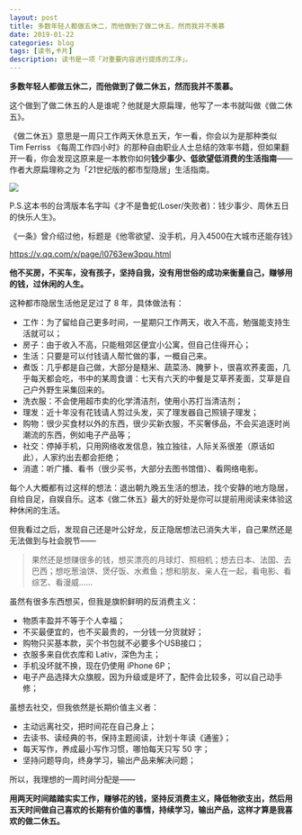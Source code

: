 ```yaml
---
layout: post
title: 多数年轻人都做五休二，而他做到了做二休五，然而我并不羡慕
date: 2019-01-22
categories: blog
tags: [读书,卡片]
description: 读书是一项「对重要内容进行提炼的工序」。
---
```



**多数年轻人都做五休二，而他做到了做二休五，然而我并不羡慕。**

这个做到了做二休五的人是谁呢？他就是大原扁理，他写了一本书就叫做《做二休五》。

《做二休五》意思是一周只工作两天休息五天，乍一看，你会以为是那种类似 Tim Ferriss 《每周工作四小时》的那种自由职业人士总结的效率书籍，但如果翻开一看，你会发现这原来是一本教你如何**钱少事少、低欲望低消费的生活指南**——作者大原扁理称之为「21世纪版的都市型隐居」生活指南。

![](https://mmbiz.qpic.cn/mmbiz_jpg/HRoY0QT1GiaY6SWWze1HdfABeWKwsibHMQ2IYnP7qCibMQAx2Xl8HHafTK5HDCAUNCcBaXKFdyqaolKftwJaw7FiaA/0?wx_fmt=jpeg)

P.S.这本书的台湾版本名字叫《才不是鲁蛇(Loser/失败者)：钱少事少、周休五日的快乐人生》。

《一条》曾介绍过他，标题是《他零欲望、没手机，月入4500在大城市还能存钱》

https://v.qq.com/x/page/l0763ew3pqu.html

**他不买房，不买车，没有孩子，坚持自我，没有用世俗的成功来衡量自己，赚够用的钱，过休闲的人生。**

这种都市隐居生活他足足过了 8 年，具体做法有：

- 工作：为了留给自己更多时间，一星期只工作两天，收入不高，勉强能支持生活就可以；
- 房子：由于收入不高，只能租郊区便宜小公寓，但自己住得开心；
- 生活：只要是可以付钱请人帮忙做的事，一概自己来。
- 煮饭：几乎都是自己做，大部分是糙米、蔬菜汤、腌萝卜，很喜欢荞麦面，几乎每天都会吃，书中的某周食谱：七天有六天的中餐是艾草荞麦面，艾草是自己户外野生采集回来的。
- 洗衣服：不会使用超市卖的化学清洁剂，使用小苏打当清洁剂；
- 理发：近十年没有花钱请人剪过头发，买了理发器自己照镜子理发；
- 购物：很少买食材以外的东西，很少买新衣服，不买奢侈品，不会买追逐时尚潮流的东西，例如电子产品等；
- 社交：停掉手机，只用网络收发信息，独立独往，人际关系很差（原话如此），人家约出去都会拒绝；
- 消遣：听广播、看书（很少买书，大部分去图书馆借）、看网络电影。

每个人大概都有过这样的想法：退出朝九晚五生活的想法，找个安静的地方隐居，自给自足，自娱自乐。这本《做二休五》最大的好处是你可以提前用阅读来体验这种休闲的生活。

但我看过之后，发现自己还是叶公好龙，反正隐居想法已消失大半，自己果然还是无法做到与社会脱节——

> 果然还是想赚很多的钱，想买漂亮的月球灯、照相机；想去日本、法国、去巴西；想吃葱油饼、煲仔饭、水煮鱼；想和朋友、亲人在一起，看电影、看综艺、看漫威……

虽然有很多东西想买，但我是旗帜鲜明的反消费主义：

- 物质丰盈并不等于个人幸福；
- 不买最便宜的，也不买最贵的，一分钱一分货就好；
- 购物只买基本款，买个书包就不必要多个USB接口；
- 衣服多来自优衣库和 Lativ，深色为主；
- 手机没坏就不换，现在仍使用 iPhone 6P；
- 电子产品选择大众旗舰，因为升级或是坏了，配件会比较多，可以自己动手修；

虽想去社交，但我依然是长期价值主义者：

- 主动远离社交，把时间花在自己身上；
- 去读书、读经典的书，保持主题阅读，计划十年读《通鉴》；
- 每天写作，养成最小写作习惯，哪怕每天只写 50 字；
- 坚持问题导向，终身学习，输出产品来解决问题；


所以，我理想的一周时间分配是——

**用两天时间踏踏实实工作，赚够花的钱，坚持反消费主义，降低物欲支出，然后用五天时间做自己喜欢的长期有价值的事情，持续学习，输出产品，这样才算是我喜欢的做二休五。**